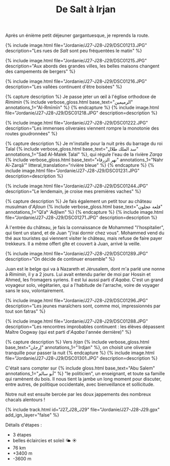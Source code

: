﻿---
title: "De Salt à Irjan"
permalink: /Jordanie/J27-J28-J29/
sidebar:
  nav: "jordanie"
enable_tracks: true
---

Après un énième petit déjeuner gargantuesque, je reprends la route.

{% include image.html file="Jordanie/J27-J28-J29/DSC01213.JPG" description="Les rues de *Salt* sont peu fréquentées le matin" %}

{% include image.html file="Jordanie/J27-J28-J29/DSC01215.JPG" description="Aux abords des grandes villes, les belles maisons changent des campements de bergers" %}

{% include image.html file="Jordanie/J27-J28-J29/DSC01216.JPG" description="Les vallées continuent d'être boisées" %}

{% capture description %}
Je passe jeter un œil à l'église orthodoxe de *Rimimin*
{% include verbose_gloss.html base_text="الرميمين‎" annotations_1="Al-Rmīmīn" %}
{% endcapture %}
{% include image.html file="Jordanie/J27-J28-J29/DSC01218.JPG" description=description %}

{% include image.html file="Jordanie/J27-J28-J29/DSC01222.JPG" description="Les immenses oliveraies viennent rompre la monotonie des routes goudronnées" %}

{% capture description %}
Je m'installe pour la nuit près du barrage du roi Talal
{% include verbose_gloss.html base_text="سد الملك طلال" annotations_1="Sad Al-Malek Ṭalal" %},
qui régule l'eau de la rivière *Zarqa* 
{% include verbose_gloss.html base_text="نهر الزرقاء" annotations_1="Nahr Al-Zarqā'" litteral_translation="rivière bleue" %}
{% endcapture %}
{% include image.html file="Jordanie/J27-J28-J29/DSC01231.JPG" description=description %}

{% include image.html file="Jordanie/J27-J28-J29/DSC01244.JPG" description="Le lendemain, je croise mes premières vaches" %}

{% capture description %}
Je fais également un petit tour au château musulman d'*Ajloun*
{% include verbose_gloss.html base_text="قلعة عجلون" annotations_1="Qlʿaʰ ʿAdjlwn" %}
{% endcapture %}
{% include image.html file="Jordanie/J27-J28-J29/DSC01271.JPG" description=description %}

À l'entrée du château, je fais la connaissance de Mohammed "l'hospitalier",
qui tient un stand, et de Juan "j'irai dormir chez vous".
Mohammed vend du thé aux touristes qui viennent visiter le château, mais refuse de faire payer trekkeurs.
Il a même offert gîte et couvert à Juan, arrivé la veille.

{% include image.html file="Jordanie/J27-J28-J29/DSC01289.JPG" description="On décide de continuer ensemble" %}

Juan est le belge qui va à Nazareth et Jérusalem, dont m'a parlé une nonne à *Rimimin*, il y a 2 jours.
Lui avait entendu parler de moi par Hossin et Ahmed, les fromagers syriens.
Il est lui aussi parti d'*Aqaba*.
C'est un grand voyageur solo, végétarien, qui a l'habitude de l'arrache, voire de voyager sans le sou, volontairement.

{% include image.html file="Jordanie/J27-J28-J29/DSC01296.JPG" description="Les jeunes maraîchers sont, comme moi, impressionnés par tout son fatras" %}

{% include image.html file="Jordanie/J27-J28-J29/DSC01288.JPG" description="Les rencontres improbables continuent : les élèves dépassent Maître Oogway (qui est parti d'*Aqaba* l'année dernière)" %}

{% capture description %}
Vers *Irjan* 
{% include verbose_gloss.html base_text="إرجان" annotations_1="ʿIrdjan" %},
on choisit une oliveraie tranquille pour passer la nuit
{% endcapture %}
{% include image.html file="Jordanie/J27-J28-J29/DSC01301.JPG" description=description %}

C'était sans compter sur {% include gloss.html base_text="Abu Salem" annotations_1="أبو سالم" %} "le politicien",
un enseignant, et toute sa famille qui ramènent du bois.
Il nous tient la jambe un long moment pour discuter, entre autres, de politique occidentale, avec bienveillance et sollicitude.

Notre nuit est ensuite bercée par les doux jappements des nombreux chacals alentours !

{% include track.html id="J27_J28_J29" file="Jordanie/J27-J28-J29.gpx" add_ign_layer="false" %}

Détails d'étapes :
* 3 étapes
* belles éclaircies et soleil :sun_behind_small_cloud: :sunny:
* 76 km
* +3400 m
* -3600 m
